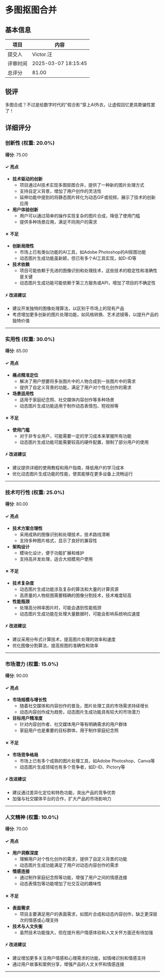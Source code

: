 # 多图抠图合并

## 基本信息

| 项目 | 内容 |
|------|------|
| 提交人 | Victor.汪 |
| 评审时间 | 2025-03-07 18:15:45 |
| 总评分 | 81.00 |

## 锐评

多图合成？不过是给数字时代的"假合影"穿上AI外衣，让虚假回忆更具欺骗性罢了！

## 详细评分

### 创新性 (权重: 20.0%)

**得分**: 75.00

#### ✓ 亮点

* **技术驱动的创新**
  * 项目通过AI技术实现多图抠图合并，提供了一种新的图片处理方式
  * 支持自定义背景，增加了用户创作的灵活性
  * 延伸功能中提到的将静态图片转化为动态GIF或视频，展示了技术的创新应用
* **用户体验创新**
  * 用户可以通过简单的操作实现复杂的图片合成，降低了使用门槛
  * 提供多种场景应用，满足不同用户的需求

#### ✗ 不足

* **创新局限性**
  * 市场上已有类似功能的AI工具，如Adobe Photoshop的AI抠图功能
  * 动态图片生成功能虽新颖，但已有多个AI工具实现，如D-ID等
* **技术依赖**
  * 项目可能依赖于先进的图像识别和处理技术，这些技术的稳定性和准确性是关键
  * 动态图片生成功能可能依赖于第三方服务或API，增加了项目的不确定性

#### ⚡ 改进建议

* 建议开发独特的图像处理算法，以区别于市场上的现有产品
* 考虑增加更多创新的图片处理功能，如风格转换、艺术滤镜等，以提升产品的独特价值

---

### 实用性 (权重: 30.0%)

**得分**: 85.00

#### ✓ 亮点

* **痛点精准定位**
  * 解决了用户想要将多张图片中的人物合成到一张图片中的需求
  * 提供了自定义背景的功能，满足了用户对个性化创作的需求
* **场景适用性**
  * 适用于家庭纪念照、社交媒体内容创作等多种场景
  * 动态图片生成功能适用于制作动态表情包、短视频等

#### ✗ 不足

* **使用门槛**
  * 对于非专业用户，可能需要一定的学习成本来掌握所有功能
  * 动态图片生成功能可能需要较高的硬件配置，限制了部分用户的使用

#### ⚡ 改进建议

* 建议提供详细的使用教程和用户指南，降低用户的学习成本
* 优化动态图片生成功能的性能，使其能够在更多设备上流畅运行

---

### 技术可行性 (权重: 25.0%)

**得分**: 80.00

#### ✓ 亮点

* **技术方案合理性**
  * 采用成熟的图像识别和处理技术，技术路线清晰
  * 支持多种图片格式，显示了良好的兼容性
* **架构设计**
  * 模块化设计，便于功能扩展和维护
  * 支持高并发处理，适合大规模用户使用

#### ✗ 不足

* **技术复杂度**
  * 动态图片生成功能涉及复杂的算法和大量的计算资源
  * 高质量的人物抠图需要精确的图像分割技术，技术难度较高
* **性能瓶颈**
  * 处理高分辨率图片时，可能会遇到性能瓶颈
  * 动态图片生成功能在处理大量数据时，可能会影响系统响应速度

#### ⚡ 改进建议

* 建议采用分布式计算技术，提高图片处理的效率和速度
* 优化图像分割算法，提高抠图的准确性和效率

---

### 市场潜力 (权重: 15.0%)

**得分**: 90.00

#### ✓ 亮点

* **市场规模与增长性**
  * 随着社交媒体和内容创作的普及，图片处理工具的市场需求持续增长
  * 动态内容创作成为趋势，动态图片生成功能具有较大的市场潜力
* **目标用户精准度**
  * 针对内容创作者、社交媒体用户等有明确需求的用户群体
  * 家庭用户也是重要的目标群体，用于制作家庭纪念照

#### ✗ 不足

* **市场竞争格局**
  * 市场上已有多个成熟的图片处理工具，如Adobe Photoshop、Canva等
  * 动态图片生成领域也有多个竞争者，如D-ID、Pictory等

#### ⚡ 改进建议

* 建议通过差异化定位和特色功能，突出产品的竞争优势
* 加强与社交媒体平台的合作，扩大产品的市场影响力

---

### 人文精神 (权重: 10.0%)

**得分**: 70.00

#### ✓ 亮点

* **用户洞察深度**
  * 理解用户对个性化创作的需求，提供了自定义背景的功能
  * 动态图片生成功能满足了用户对动态内容创作的需求
* **情感连接**
  * 通过制作家庭纪念照等功能，增强了用户之间的情感连接
  * 动态表情包等功能增加了社交互动的趣味性

#### ✗ 不足

* **表面需求**
  * 项目主要满足用户的表面需求，如图片合成和动态内容创作，缺乏更深层次的情感或心理支持
* **技术与人文失衡**
  * 虽然技术功能强大，但在提升用户情感体验和人文关怀方面还有待加强

#### ⚡ 改进建议

* 建议增加更多关注用户情感和心理需求的功能，如情绪识别和情感支持
* 通过用户故事和案例分享，增强产品的人文关怀和情感连接

---

